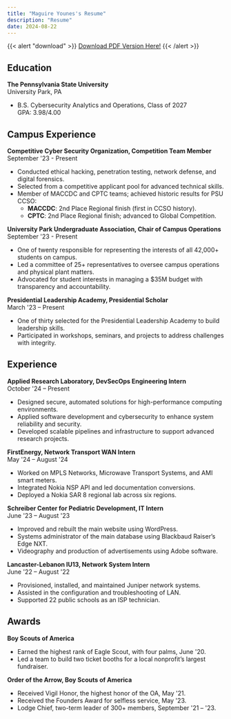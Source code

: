 ```yaml
---
title: "Maguire Younes's Resume"
description: "Resume"
date: 2024-08-22
---
```


{{< alert "download" >}}
[Download PDF Version Here!](Younes-Resume-8.21.pdf)
{{< /alert >}}

## Education

**The Pennsylvania State University**  
University Park, PA  
- B.S. Cybersecurity Analytics and Operations, Class of 2027  
  GPA: 3.98/4.00  

## Campus Experience

**Competitive Cyber Security Organization, Competition Team Member**  
September '23 - Present  
- Conducted ethical hacking, penetration testing, network defense, and digital forensics.  
- Selected from a competitive applicant pool for advanced technical skills.  
- Member of MACCDC and CPTC teams; achieved historic results for PSU CCSO:  
  - **MACCDC**: 2nd Place Regional finish (first in CCSO history).  
  - **CPTC**: 2nd Place Regional finish; advanced to Global Competition.  

**University Park Undergraduate Association, Chair of Campus Operations**  
September '23 - Present  
- One of twenty responsible for representing the interests of all 42,000+ students on campus.  
- Led a committee of 25+ representatives to oversee campus operations and physical plant matters.  
- Advocated for student interests in managing a $35M budget with transparency and accountability.  

**Presidential Leadership Academy, Presidential Scholar**  
March '23 – Present  
- One of thirty selected for the Presidential Leadership Academy to build leadership skills.  
- Participated in workshops, seminars, and projects to address challenges with integrity.  

## Experience

**Applied Research Laboratory, DevSecOps Engineering Intern**  
October '24 – Present  
- Designed secure, automated solutions for high-performance computing environments.  
- Applied software development and cybersecurity to enhance system reliability and security.  
- Developed scalable pipelines and infrastructure to support advanced research projects.  

**FirstEnergy, Network Transport WAN Intern**  
May '24 – August '24  
- Worked on MPLS Networks, Microwave Transport Systems, and AMI smart meters.  
- Integrated Nokia NSP API and led documentation conversions.  
- Deployed a Nokia SAR 8 regional lab across six regions.  

**Schreiber Center for Pediatric Development, IT Intern**  
June '23 – August '23  
- Improved and rebuilt the main website using WordPress.  
- Systems administrator of the main database using Blackbaud Raiser’s Edge NXT.  
- Videography and production of advertisements using Adobe software.  

**Lancaster-Lebanon IU13, Network System Intern**  
June '22 – August '22  
- Provisioned, installed, and maintained Juniper network systems.  
- Assisted in the configuration and troubleshooting of LAN.  
- Supported 22 public schools as an ISP technician.  

## Awards

**Boy Scouts of America**  
- Earned the highest rank of Eagle Scout, with four palms, June '20.  
- Led a team to build two ticket booths for a local nonprofit’s largest fundraiser.  

**Order of the Arrow, Boy Scouts of America**  
- Received Vigil Honor, the highest honor of the OA, May '21.  
- Received the Founders Award for selfless service, May '23.  
- Lodge Chief, two-term leader of 300+ members, September '21 – '23.  